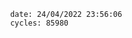 

                date: 24/04/2022 23:56:06
                cycles: 85980

                         